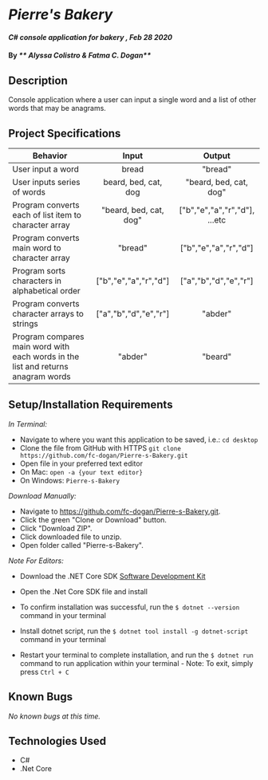 # _Pierre's Bakery_

#### _C# console application for bakery , Feb 28 2020_

#### By _** Alyssa Colistro & Fatma C. Dogan**_

## Description

Console application where a user can input a single word and a list of other words that may be anagrams.

## Project Specifications

| Behavior | Input | Output |
|---|:---:|:---:|
|User input a word | bread | "bread" |
|User inputs series of words | beard, bed, cat, dog |  "beard, bed, cat, dog"|
|Program converts each of list item to character array |  "beard, bed, cat, dog" | ["b","e","a","r","d"], ...etc |
|Program converts main word to character array | "bread" | ["b","e","a","r","d"]|
|Program sorts characters in alphabetical order | ["b","e","a","r","d"] | ["a","b","d","e","r"] |
|Program converts character arrays to strings | ["a","b","d","e","r"] | "abder" |
|Program compares main word with each words in the list and returns anagram words | "abder" |  "beard" |




## Setup/Installation Requirements

_In Terminal:_

* Navigate to where you want this application to be saved, i.e.:
```cd desktop```
* Clone the file from GitHub with HTTPS
```git clone https://github.com/fc-dogan/Pierre-s-Bakery.git ```
* Open file in your preferred text editor
* On Mac: ```open -a {your text editor} ```
* On Windows: ```Pierre-s-Bakery```

_Download Manually:_

* Navigate to https://github.com/fc-dogan/Pierre-s-Bakery.git.
* Click the green "Clone or Download" button.
* Click "Download ZIP".
* Click downloaded file to unzip.
* Open folder called "Pierre-s-Bakery".


_Note For Editors:_ 
* Download the .NET Core SDK [Software Development Kit](https://dotnet.microsoft.com/download)
* Open the .Net Core SDK file and install
* To confirm installation was successful, run the ```$ dotnet --version``` command in your terminal

* Install dotnet script, run the ```$ dotnet tool install -g dotnet-script``` command in your terminal
* Restart your terminal to complete installation, and run the ```$ dotnet run``` command to run application within your terminal - Note: To exit, simply press ```Ctrl + C```
## Known Bugs

_No known bugs at this time._


## Technologies Used

* C#
* .Net Core